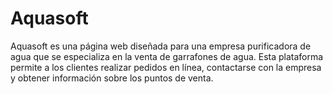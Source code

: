 # Aquasoft
Aquasoft es una página web diseñada para una empresa purificadora de agua que se especializa en la venta de garrafones de agua. Esta plataforma permite a los clientes realizar pedidos en línea, contactarse con la empresa y obtener información sobre los puntos de venta. 
